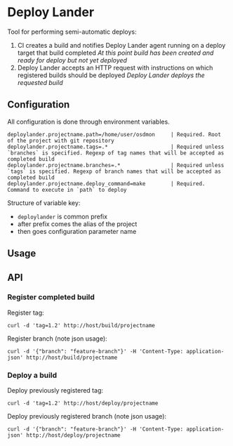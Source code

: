 # Deploy Lander

Tool for performing semi-automatic deploys:
1) CI creates a build and notifies Deploy Lander agent running on a deploy target that build completed
*At this point build has been created and ready for deploy but not yet deployed*
2) Deploy Lander accepts an HTTP request with instructions on which registered builds should be deployed
*Deploy Lander deploys the requested build*

## Configuration

All configuration is done through environment variables.

```
deploylander.projectname.path=/home/user/osdmon     | Required. Root of the project with git repository
deploylander.projectname.tags=.*                    | Required unless `branches` is specified. Regexp of tag names that will be accepted as completed build
deploylander.projectname.branches=.*                | Required unless `tags` is specified. Regexp of branch names that will be accepted as completed build
deploylander.projectname.deploy_command=make        | Required. Command to execute in `path` to deploy
```

Structure of variable key:

- `deploylander` is common prefix
- after prefix comes the alias of the project
- then goes configuration parameter name

## Usage



## API

### Register completed build

Register tag:
```
curl -d 'tag=1.2' http://host/build/projectname
```

Register branch (note json usage):
```
curl -d '{"branch": "feature-branch"}' -H 'Content-Type: application-json' http://host/build/projectname
```

### Deploy a build

Deploy previously registered tag:
```
curl -d 'tag=1.2' http://host/deploy/projectname
```

Deploy previously registered branch (note json usage):
```
curl -d '{"branch": "feature-branch"}' -H 'Content-Type: application-json' http://host/deploy/projectname
```
